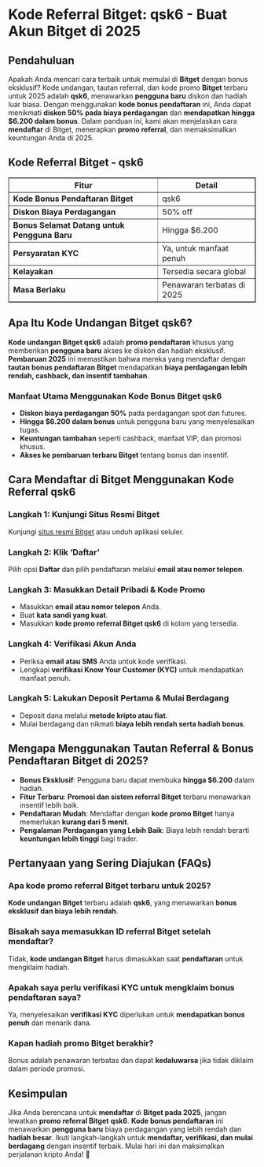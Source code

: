 <h1>Kode Referral Bitget: qsk6 - Buat Akun Bitget di 2025</h1>

<h2>Pendahuluan</h2>
<p>Apakah Anda mencari cara terbaik untuk memulai di <strong>Bitget</strong> dengan bonus eksklusif? Kode undangan, tautan referral, dan kode promo <strong>Bitget</strong> terbaru untuk 2025 adalah <strong>qsk6</strong>, menawarkan <strong>pengguna baru</strong> diskon dan hadiah luar biasa. Dengan menggunakan <strong>kode bonus pendaftaran</strong> ini, Anda dapat menikmati <strong>diskon 50% pada biaya perdagangan</strong> dan <strong>mendapatkan hingga $6.200 dalam bonus</strong>. Dalam panduan ini, kami akan menjelaskan cara <strong>mendaftar</strong> di Bitget, menerapkan <strong>promo referral</strong>, dan memaksimalkan keuntungan Anda di 2025.</p>

<h2>Kode Referral Bitget - qsk6</h2>
<table border="1">
    <tr>
        <th>Fitur</th>
        <th>Detail</th>
    </tr>
    <tr>
        <td><strong>Kode Bonus Pendaftaran Bitget</strong></td>
        <td>qsk6</td>
    </tr>
    <tr>
        <td><strong>Diskon Biaya Perdagangan</strong></td>
        <td>50% off</td>
    </tr>
    <tr>
        <td><strong>Bonus Selamat Datang untuk Pengguna Baru</strong></td>
        <td>Hingga $6.200</td>
    </tr>
    <tr>
        <td><strong>Persyaratan KYC</strong></td>
        <td>Ya, untuk manfaat penuh</td>
    </tr>
    <tr>
        <td><strong>Kelayakan</strong></td>
        <td>Tersedia secara global</td>
    </tr>
    <tr>
        <td><strong>Masa Berlaku</strong></td>
        <td>Penawaran terbatas di 2025</td>
    </tr>
</table>

<h2>Apa Itu Kode Undangan Bitget qsk6?</h2>
<p><strong>Kode undangan Bitget qsk6</strong> adalah <strong>promo pendaftaran</strong> khusus yang memberikan <strong>pengguna baru</strong> akses ke diskon dan hadiah eksklusif. <strong>Pembaruan 2025</strong> ini memastikan bahwa mereka yang mendaftar dengan <strong>tautan bonus pendaftaran Bitget</strong> mendapatkan <strong>biaya perdagangan lebih rendah, cashback, dan insentif tambahan</strong>.</p>

<h3>Manfaat Utama Menggunakan Kode Bonus Bitget qsk6</h3>
<ul>
    <li><strong>Diskon biaya perdagangan 50%</strong> pada perdagangan spot dan futures.</li>
    <li><strong>Hingga $6.200 dalam bonus</strong> untuk pengguna baru yang menyelesaikan tugas.</li>
    <li><strong>Keuntungan tambahan</strong> seperti cashback, manfaat VIP, dan promosi khusus.</li>
    <li><strong>Akses ke pembaruan terbaru Bitget</strong> tentang bonus dan insentif.</li>
</ul>

<h2>Cara Mendaftar di Bitget Menggunakan Kode Referral qsk6</h2>
<h3>Langkah 1: Kunjungi Situs Resmi Bitget</h3>
<p>Kunjungi <a href="https://partner.bitget.com/bg/LP3S5U">situs resmi Bitget</a> atau unduh aplikasi seluler.</p>

<h3>Langkah 2: Klik ‘Daftar’</h3>
<p>Pilih opsi <strong>Daftar</strong> dan pilih pendaftaran melalui <strong>email atau nomor telepon</strong>.</p>

<h3>Langkah 3: Masukkan Detail Pribadi & Kode Promo</h3>
<ul>
    <li>Masukkan <strong>email atau nomor telepon</strong> Anda.</li>
    <li>Buat <strong>kata sandi yang kuat</strong>.</li>
    <li>Masukkan <strong>kode promo referral Bitget qsk6</strong> di kolom yang tersedia.</li>
</ul>

<h3>Langkah 4: Verifikasi Akun Anda</h3>
<ul>
    <li>Periksa <strong>email atau SMS</strong> Anda untuk kode verifikasi.</li>
    <li>Lengkapi <strong>verifikasi Know Your Customer (KYC)</strong> untuk mendapatkan manfaat penuh.</li>
</ul>

<h3>Langkah 5: Lakukan Deposit Pertama & Mulai Berdagang</h3>
<ul>
    <li>Deposit dana melalui <strong>metode kripto atau fiat</strong>.</li>
    <li>Mulai berdagang dan nikmati <strong>biaya lebih rendah serta hadiah bonus</strong>.</li>
</ul>

<h2>Mengapa Menggunakan Tautan Referral & Bonus Pendaftaran Bitget di 2025?</h2>
<ul>
    <li><strong>Bonus Eksklusif</strong>: Pengguna baru dapat membuka <strong>hingga $6.200</strong> dalam hadiah.</li>
    <li><strong>Fitur Terbaru</strong>: <strong>Promosi dan sistem referral Bitget</strong> terbaru menawarkan insentif lebih baik.</li>
    <li><strong>Pendaftaran Mudah</strong>: Mendaftar dengan <strong>kode promo Bitget</strong> hanya memerlukan <strong>kurang dari 5 menit</strong>.</li>
    <li><strong>Pengalaman Perdagangan yang Lebih Baik</strong>: Biaya lebih rendah berarti <strong>keuntungan lebih tinggi</strong> bagi trader.</li>
</ul>

<h2>Pertanyaan yang Sering Diajukan (FAQs)</h2>
<h3>Apa kode promo referral Bitget terbaru untuk 2025?</h3>
<p><strong>Kode undangan Bitget</strong> terbaru adalah <strong>qsk6</strong>, yang menawarkan <strong>bonus eksklusif dan biaya lebih rendah</strong>.</p>

<h3>Bisakah saya memasukkan ID referral Bitget setelah mendaftar?</h3>
<p>Tidak, <strong>kode undangan Bitget</strong> harus dimasukkan saat <strong>pendaftaran</strong> untuk mengklaim hadiah.</p>

<h3>Apakah saya perlu verifikasi KYC untuk mengklaim bonus pendaftaran saya?</h3>
<p>Ya, menyelesaikan <strong>verifikasi KYC</strong> diperlukan untuk <strong>mendapatkan bonus penuh</strong> dan menarik dana.</p>

<h3>Kapan hadiah promo Bitget berakhir?</h3>
<p>Bonus adalah penawaran terbatas dan dapat <strong>kedaluwarsa</strong> jika tidak diklaim dalam periode promosi.</p>

<h2>Kesimpulan</h2>
<p>Jika Anda berencana untuk <strong>mendaftar</strong> di <strong>Bitget pada 2025</strong>, jangan lewatkan <strong>promo referral Bitget</strong> <strong>qsk6</strong>. <strong>Kode bonus pendaftaran</strong> ini menawarkan <strong>pengguna baru</strong> biaya perdagangan yang lebih rendah dan <strong>hadiah besar</strong>. Ikuti langkah-langkah untuk <strong>mendaftar, verifikasi, dan mulai berdagang</strong> dengan insentif terbaik. Mulai hari ini dan maksimalkan perjalanan kripto Anda! 🚀</p>
